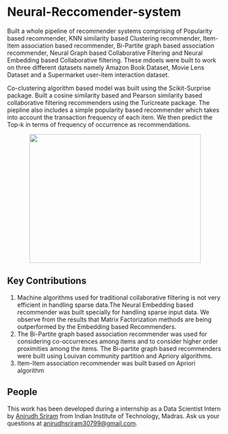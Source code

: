 # Neural-Reccomender-system

Built a whole pipeline of recommender systems comprising of Popularity based recommender, KNN similarity based Clustering recommender, Item-Item association based recommender, Bi-Partite graph based association recommender, Neural Graph based Collaborative Filtering and Neural Embedding based Collaborative filtering. These mdoels were built to work on three different datasets namely Amazon Book Dataset, Movie Lens Dataset and a Supermarket user-item interaction dataset.

Co-clustering algorithm based model was built using the Scikit-Surprise package. Built a cosine similarity based and Pearson similarity based collaborative filtering recommenders using the Turicreate package. The piepline also includes a simple popularity based recommender which takes into account the transaction frequency of each item. We then predict the Top-k in terms of frequency of occurrence as recommendations.

<p align="center">
   <img src="../gh-pages/assets/images/gesture_sample.jpg" width=400 height=300>
</p>



## Key Contributions

1. Machine algorithms used for traditional collaborative filtering is not very efficient in handling sparse data.The Neural Embedding based recommender was built specially for handling sparse input data. We observe from the results that Matrix Factorization methods are being outperformed by the Embedding based Recommenders.
2. The Bi-Partite graph based association recommender was used for considering co-occurrences among items and to consider higher order proximities among the items. The Bi-partite graph based recommenders were built using Louivan community partition and Apriory algorithms.
3. Item-Item association recommender was built based on Apriori algorithm

## People

This work has been developed during a internship as a Data Scientist Intern by [Anirudh Sriram](https://github.com/anirudhs123) from Indian Institute of Technology, Madras. Ask us your questions at [anirudhsriram30799@gmail.com](mailto:anirudhsriram30799@gmail.com).
